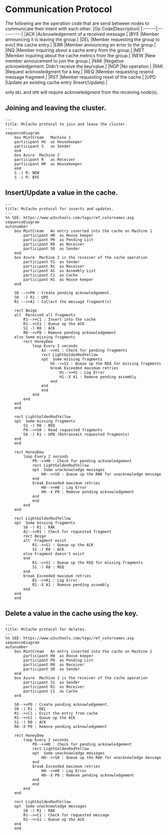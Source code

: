 # Communication Protocol

The following are the operation code that are send between nodes to communicate their intent with each other.
|Op Code|Description|
|:------|:----------|
|ACK    |Acknowledgement of a received message.|
|BYE    |Member announcing it is leaving the group.|
|DEL    |Member requesting the group to evict the cache entry.|
|ERR    |Member announcing an error to the group.|
|INQ    |Member inquiring about a cache entry from the group.|
|MET    |Member inquiring about the cache metrics from the group.|
|NEW    |New member annoucement to join the group.|
|NAK    |Negative acknowledgement.  Didn't receive the key/value.|
|NOP    |No operation.|
|RAK    |Request acknowledgment for a key.|
|REQ    |Member requesting resend message fragment.|
|RST    |Member requesting reset of the cache.|
|UPD    |Update an existing cache entry (Insert/Update).|

only `DEL` and `UPD` will require acknowledgment from the receiving node(s).

## Joining and leaving the cluster.
```mermaid
---
title: McCache protocol to join and leave the cluster.
---
sequenceDiagram
    box MintCream   Machine 1
    participant HS  as Housekeeper
    participant S   as Sender
    end
    box Azure  Machine 2
    participant R   as Receiver
    participant HR  as Housekeeper
    end
    S -) R: NEW
    S -) R: BYE
```

## Insert/Update a value in the cache.
```mermaid
---
title: McCache protocol for inserts and updates.
---
%% SEE: https://www.w3schools.com/tags/ref_colornames.asp
sequenceDiagram
autonumber
    box MintCream   An entry inserted into the cache on Machine 1
        participant H0  as House keeper
        participant P0  as Pending List
        participant R0  as Receiver
        participant S0  as Sender
    end
    box Azure  Machine 2 is the receiver of the cache operation
        participant S1  as Sender
        participant R1  as Receiver
        participant A1  as Assembly List
        participant C1  as Cache
        participant H1  as House keeper
    end

    S0 -->>P0 : Create pending acknowledgement.
    S0  -) R1 : UPD
    R1 -->>A1 : Collect the message fragment(s)

    rect Beige
    alt  Received all fragments
        R1-->>C1 : Insert into the cache
        R1-->>S1 : Queue up the ACK
        S1 -) R0 : ACK
        R0-->>P0 : Remove pending acknowledgement
    else Some missing fragments
        rect HoneyDew
            loop Every 2 seconds
                A1-->>H1 : Check for pending fragments
                rect LightGoldenRodYellow
                opt  Some missing fragments
                    H1-->>S1 : Queue up the REQ for missing fragments
                    break Exceeded maximum retries
                        H1-->>H1 : Log Error
                        H1--X A1 : Remove pending assembly
                    end
                end
                end
            end
        end
    end
    end

    rect LightGoldenRodYellow
    opt  Some missing fragments
        S1 -) R0 : REQ
        P0-->>S0 : Read requested fragments
        S0 -) R1 : UPD (Retransmit requested fragments)
    end
    end

    rect HoneyDew
        loop Every 2 seconds
            P0-->>H0 : Check for pending acknowledgement
            rect LightGoldenRodYellow
            opt  Some unacknowledge messages
                H0-->>S0 : Queue up the RAK for unacknowledge message
            end
            break Exceeded maximum retries
                H0-->>H0 : Log Error
                H0--X P0 : Remove pending acknowledgement
            end
            end
        end
    end

    rect LightGoldenRodYellow
    opt  Some missing fragments
        S0 -) R1 : RAK
        A1-->>R1 : Check for requested fragment
        rect Beige
        alt  Fragment exist
            R1-->>S1 : Queue up the ACK
            S1 -) R0 : ACK
        else Fragment doesn't exist
        end
            R1-->>S1 : Queue up the REQ for missing fragments
            S1 -) R0 : REQ
        end
        break Exceeded maximum retries
            R1-->>R1 : Log Error.
            R1--X A1 : Remove pending assembly
        end
    end
    end
```

## Delete a value in the cache using the key.
```mermaid
---
title: McCache protocol for deletes.
---
%% SEE: https://www.w3schools.com/tags/ref_colornames.asp
sequenceDiagram
autonumber
    box MintCream   An entry inserted into the cache on Machine 1
        participant H0  as House keeper
        participant P0  as Pending List
        participant R0  as Receiver
        participant S0  as Sender
    end
    box Azure  Machine 2 is the receiver of the cache operation
        participant S1  as Sender
        participant R1  as Receiver
        participant C1  as Cache
    end

    S0-->>P0 : Create pending acknowledgement.
    S0 -) R1 : DEL
    R1-->>C1 : Evict the entry from cache
    R1-->>S1 : Queue up the ACK
    S1 -) R0 : ACK
    R0--X P0 : Remove pending acknowledgement

    rect HoneyDew
        loop Every 2 seconds
            P0-->>H0 : Check for pending acknowledgement
            rect LightGoldenRodYellow
            opt  Some unacknowledge messages
                H0-->>S0 : Queue up the RAK for unacknowledge message
            end
            break Exceeded maximum retries
                H0-->>H0 : Log Error
                H0--X P0 : Remove pending acknowledgement
            end
            end
        end
    end

    rect LightGoldenRodYellow
    opt  Some unacknowledge messages
        S0 -) R1 : RAK
        R1-->>C1 : Check for requested message
        R1-->>S1 : Queue up the ACK
    end
    end
```
